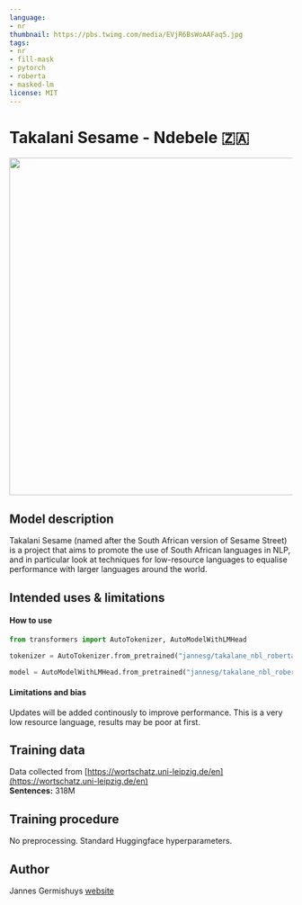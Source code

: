 ```yaml
---
language: 
- nr
thumbnail: https://pbs.twimg.com/media/EVjR6BsWoAAFaq5.jpg
tags:
- nr
- fill-mask
- pytorch
- roberta
- masked-lm
license: MIT
---
```


# Takalani Sesame - Ndebele 🇿🇦

<img src="https://pbs.twimg.com/media/EVjR6BsWoAAFaq5.jpg" width="600"/> 

## Model description

Takalani Sesame (named after the South African version of Sesame Street) is a project that aims to promote the use of South African languages in NLP, and in particular look at techniques for low-resource languages to equalise performance with larger languages around the world.

## Intended uses & limitations

#### How to use

```python
from transformers import AutoTokenizer, AutoModelWithLMHead

tokenizer = AutoTokenizer.from_pretrained("jannesg/takalane_nbl_roberta")

model = AutoModelWithLMHead.from_pretrained("jannesg/takalane_nbl_roberta")
```

#### Limitations and bias

Updates will be added continously to improve performance. This is a very low resource language, results may be poor at first. 

## Training data

Data collected from [https://wortschatz.uni-leipzig.de/en](https://wortschatz.uni-leipzig.de/en) <br/>
**Sentences:** 318M

## Training procedure

No preprocessing. Standard Huggingface hyperparameters. 

## Author

Jannes Germishuys [website](http://jannesgg.github.io)
